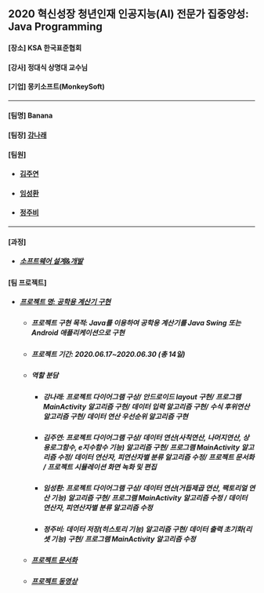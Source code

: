 ## 2020 혁신성장 청년인재 인공지능(AI) 전문가 집중양성: Java Programming
<h4>[장소] KSA 한국표준협회</h4>
<h4>[강사] 정대식 상명대 교수님</h4>
<h4>[기업] 몽키소프트(MonkeySoft)</h4>
<hr>
<h4>[팀명] Banana </h4>
<h4>[팀장] <a href = "https://github.com/kang-hana" > 강나래</a></h4>
  <h4>[팀원]</h4>
  <ul>
  <li>
    <h4><a href="https://github.com/jysaa5">김주연</a></h4>
  </li>
    <li>
    <h4><a href="https://github.com/SeongHwan-Lim">임성환</a></h4>
  </li>
    <li>
    <h4><a href="https://github.com/JoobeeJung">정주비</a></h4>
  </li>
  </ul>
  <hr>
<h4>[과정]</h4>
<ul>
  <li>
    <h5><a href="https://github.com/ksa-banana/Java_Programming/blob/master/Software_Design_And_Development_Process.md">소프트웨어 설계&개발</a></h5>
  </li>
  </ul>
<h4>[팀 프로젝트]</h4>

<ul>
  <li>
    <h5><a href="https://github.com/ksa-banana/Java_Programming/tree/master/version1.0">프로젝트 명: 공학용 계산기 구현</a></h5>
    <ul>
      <li>
    <h5>프로젝트 구현 목적: Java를 이용하여 공학용 계산기를 Java Swing 또는 Android 애플리케이션으로 구현</h5>
      </li>
      <li>
    <h5>프로젝트 기간: 2020.06.17~2020.06.30 (총 14일)</h5>
      </li>
     <li>
    <h5>역할 분담</h5>
      </li>
      <ul>
        <li>
          <h5>강나래: 프로젝트 다이어그램 구상/ 안드로이드 layout 구현/ 프로그램 MainActivity 알고리즘 구현/ 데이터 입력 알고리즘 구현/ 수식 후위연산 알고리즘 구현/ 데이터 연산 우선순위 알고리즘 구현 </h5> 
        </li>
         <li>
          <h5>김주연: 프로젝트 다이어그램 구상/ 데이터 연산(사칙연산, 나머지연산, 상용로그함수, e지수함수 기능) 알고리즘 구현/ 프로그램 MainActivity 알고리즘 수정/ 데이터 연산자, 피연산자별 분류 알고리즘 수정/ 프로젝트 문서화 / 프로젝트 시뮬레이션 화면 녹화 및 편집 </h5> 
        </li>
         <li>
          <h5>임성환: 프로젝트 다이어그램 구상/ 데이터 연산(거듭제곱 연산, 팩토리얼 연산 기능) 알고리즘 구현/ 프로그램 MainActivity 알고리즘 수정 / 데이터 연산자, 피연산자별 분류 알고리즘 수정</h5> 
        </li>
         <li>
          <h5>정주비: 데이터 저장(히스토리 기능) 알고리즘 구현/ 데이터 출력 초기화(리셋 기능) 구현/ 프로그램 MainActivity 알고리즘 수정</h5> 
        </li>
      </ul>
      <li>
        <h5><a href="https://github.com/ksa-banana/Java_Programming/blob/master/document/TeamProject_DOC.md">프로젝트 문서화</a></h5>
      </li>
       <li>
        <h5><a href="https://youtu.be/eTHPNKARuLE">프로젝트 동영상</a></h5>
      </li>
   </ul>
</li>
</ul>
